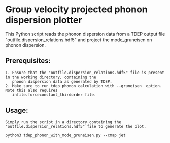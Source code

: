 # Group velocity projected phonon dispersion plotter

This Python script reads the phonon dispersion data from a TDEP output file "outfile.dispersion_relations.hdf5"
and project the mode_gruneisen on phonon dispersion.

## Prerequisites:
    1. Ensure that the "outfile.dispersion_relations.hdf5" file is present in the working directory, containing the
       phonon dispersion data as generated by TDEP.
    2. Make sure to run tdep phonon calculation with --gruneisen  option. Note this also requires 
       infile.forceconstant_thirdorder file.
 
## Usage:
    Simply run the script in a directory containing the "outfile.dispersion_relations.hdf5" file to generate the plot.

```
python3 tdep_phonon_with_mode_gruneisen.py --cmap jet
```
